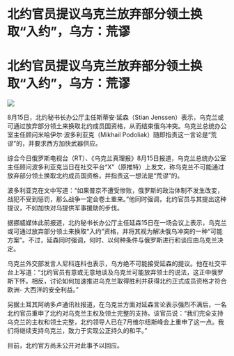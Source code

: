 # 北约官员提议乌克兰放弃部分领土换取“入约”，乌方：荒谬

# 北约官员提议乌克兰放弃部分领土换取“入约”，乌方：荒谬

![](https://inews.gtimg.com/newsapp_bt/0/15816783071/1000)

8月15日，北约秘书长办公厅主任斯蒂安·延森（Stian
Jenssen）表示，乌克兰或可通过放弃部分领土来换取北约成员国资格，从而结束俄乌冲突。乌克兰总统办公室主任顾问米哈伊尔·波多利亚克（Mikhail
Podoliak）随即指责这一言论是“荒谬”的，并要求西方加快武器供应。

综合今日俄罗斯电视台（RT）、《乌克兰真理报》8月15日报道，乌克兰总统办公室主任顾问波多利亚克当日在社交平台“X”（原推特）上发文，称乌克兰不可能通过放弃部分领土换取北约成员国资格，并指责这一想法是“荒谬”的。

波多利亚克在文中写道：“如果普京不遭受惨败，俄罗斯的政治体制不发生改变，战犯不受到惩罚，那么战争一定会卷土重来。”他同时强调，北约官员与其提出这种提议，不如加快对乌提供军事援助的步伐。

据挪威媒体此前报道，北约秘书长办公厅主任延森15日在一场会议上表示，乌克兰或可通过放弃部分领土来换取“入约”资格，并将其视为解决俄乌冲突的一种“可能方案”。不过，延森同时强调，何时、以何种条件与俄罗斯进行和谈应由乌克兰决定。

乌克兰外交部发言人尼科连科也表示，乌方绝不可能接受延森的提议。他在社交平台上写道：“北约官员有意或无意地谈及乌克兰可能放弃领土的说法，这正中俄罗斯下怀。相反，讨论如何加速推进乌克兰取得胜利并获得北约正式成员资格才符合欧洲-
大西洋的安全利益。”

另据土耳其阿纳多卢通讯社报道，在乌克兰方面对延森言论表示强烈不满后，一名北约官员重申了北约对乌克兰主权及领土完整的支持。该官员说：“我们完全支持乌克兰的主权和领土完整，北约领导人已在7月维尔纽斯峰会上重申了这一点。我们将继续支持乌克兰，致力于实现公正持久的和平。”

目前，北约官方尚未公开对此事予以回应。

